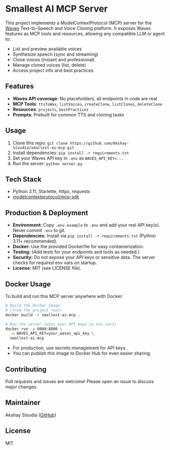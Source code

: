 # Smallest AI MCP Server

This project implements a ModelContextProtocol (MCP) server for the [Waves](https://waves.smallest.ai/) Text-to-Speech and Voice Cloning platform. It exposes Waves features as MCP tools and resources, allowing any compatible LLM or agent to:

- List and preview available voices
- Synthesize speech (sync and streaming)
- Clone voices (instant and professional)
- Manage cloned voices (list, delete)
- Access project info and best practices

## Features
- **Waves API coverage**: No placeholders, all endpoints in code are real
- **MCP Tools**: `ttsToWav`, `listVoices`, `createClone`, `listClones`, `deleteClone`
- **Resources**: `projects`, `bestPractices`
- **Prompts**: Prebuilt for common TTS and cloning tasks

## Usage
1. Clone this repo: `git clone https://github.com/Akshay-Sisodia/smallest-ai-mcp.git`
2. Install dependencies: `pip install -r requirements.txt`
3. Set your Waves API key in `.env` as `WAVES_API_KEY=...`
4. Run the server: `python server.py`

## Tech Stack
- Python 3.11, Starlette, httpx, requests
- [modelcontextprotocol/mcp-sdk](https://github.com/modelcontextprotocol/mcp-sdk)

## Production & Deployment
- **Environment:** Copy `.env.example` to `.env` and add your real API key(s). Never commit `.env` to git.
- **Dependencies:** Install via `pip install -r requirements.txt` (Python 3.11+ recommended).
- **Docker:** Use the provided Dockerfile for easy containerization.
- **Testing:** (Add tests for your endpoints and tools as needed.)
- **Security:** Do not expose your API keys or sensitive data. The server checks for required env vars on startup.
- **License:** MIT (see LICENSE file).

## Docker Usage

To build and run this MCP server anywhere with Docker:

```sh
# Build the Docker image
# (from the project root)
docker build -t smallest-ai-mcp .

# Run the server (pass your API keys as env vars)
docker run -p 8000:8000 \
  -e WAVES_API_KEY=your_waves_api_key \
  smallest-ai-mcp
```

- For production, use secrets management for API keys.
- You can publish this image to Docker Hub for even easier sharing.

## Contributing
Pull requests and issues are welcome! Please open an issue to discuss major changes.

## Maintainer
Akshay Sisodia ([GitHub](https://github.com/Akshay-Sisodia))

## License
MIT

